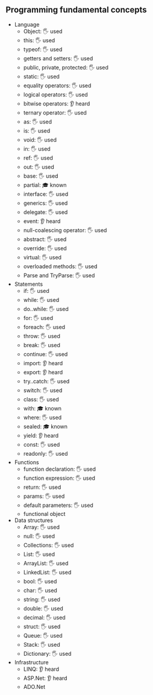 ## Programming fundamental concepts

- Language
  - Object: 🖐️ used
  - this: 🖐️ used
  - typeof: 🖐️ used
  - getters and setters: 🖐️ used
  - public, private, protected: 🖐️ used
  - static: 🖐️ used
  - equality operators: 🖐️ used
  - logical operators: 🖐️ used
  - bitwise operators: 👂 heard
  - ternary operator: 🖐️ used
  - as: 🖐️ used
  - is: 🖐️ used
  - void: 🖐️ used
  - in: 🖐️ used
  - ref: 🖐️ used
  - out: 🖐️ used
  - base: 🖐️ used
  - partial: 🎓 known
  - interface: 🖐️ used
  - generics: 🖐️ used
  - delegate: 🖐️ used
  - event: 👂 heard
  - null-coalescing operator: 🖐️ used
  - abstract: 🖐️ used
  - override: 🖐️ used
  - virtual: 🖐️ used
  - overloaded methods: 🖐️ used
  - Parse and TryParse: 🖐️ used
- Statements
  - if: 🖐️ used
  - while: 🖐️ used
  - do..while: 🖐️ used
  - for: 🖐️ used
  - foreach: 🖐️ used
  - throw: 🖐️ used
  - break: 🖐️ used
  - continue: 🖐️ used
  - import: 👂 heard
  - export: 👂 heard
  - try..catch: 🖐️ used
  - switch: 🖐️ used
  - class: 🖐️ used
  - with: 🎓 known
  - where: 🖐️ used
  - sealed: 🎓 known
  - yield: 👂 heard
  - const: 🖐️ used
  - readonly: 🖐️ used
- Functions
  - function declaration: 🖐️ used
  - function expression: 🖐️ used
  - return: 🖐️ used
  - params: 🖐️ used
  - default parameters: 🖐️ used
  - functional object
- Data structures
  - Array: 🖐️ used
  - null: 🖐️ used
  - Collections: 🖐️ used
  - List: 🖐️ used
  - ArrayList: 🖐️ used
  - LinkedList: 🖐️ used
  - bool: 🖐️ used
  - char: 🖐️ used
  - string: 🖐️ used
  - double: 🖐️ used
  - decimal: 🖐️ used
  - struct: 🖐️ used
  - Queue: 🖐️ used
  - Stack: 🖐️ used
  - Dictionary: 🖐️ used
- Infrastructure
  - LINQ: 👂 heard
  - ASP.Net: 👂 heard
  - ADO.Net
